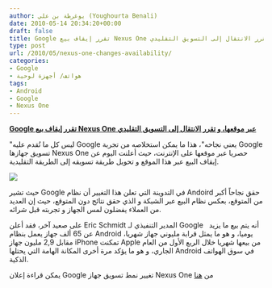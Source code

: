 ```yaml
---
author: يوغرطة بن علي (Youghourta Benali)
date: 2010-05-14 20:34:20+00:00
draft: false
title: Google تقرر إيقاف بيع Nexus One عبر موقعها، و تقرر الانتقال إلى التسويق التقليدي
type: post
url: /2010/05/nexus-one-changes-availability/
categories:
- Google
- هواتف/ أجهزة لوحية
tags:
- Android
- Google
- Nexus One
---
```


[**Google تقرر إيقاف بيع Nexus One عبر موقعها، و تقرر الانتقال إلى التسويق التقليدي**](https://www.it-scoop.com/2010/05/nexus-one-changes-availability/)


"ليس كل ما تُقدم عليه Google يعني نجاحه"، هذا ما يمكن استخلاصه من تجربة Google تسويق جهازها Nexus One حصريا عبر موقعها على الإنترنت، حيث أعلنت اليوم عن إيقاف البيع عبر هذا الموقع و تحويل طريقة تسويقه إلى الطريقة التقليدية.

[![](https://www.it-scoop.com/wp-content/uploads/2010/01/Nexus_One2_270x491.jpg)
](https://www.it-scoop.com/2010/05/nexus-one-changes-availability/)

حيث تشير Google في التدوينة التي تعلن هذا التغيير أن نظام Andoird حقق نجاحاً أكبر من المتوقع، بعكس نظام البيع عبر الشبكة و الذي حقق نتائج دون المتوقع، حيث إن العديد من العملاء يفضلون لمس الجهاز و تجربته قبل شرائه.

على صعيد آخر، فقد أعلن Eric Schmidt المدير التنفيذي لـ Google   أنه يتم بيع ما يزيد عن 65 ألف جهاز يعمل بنظام Android يوميا، و هو ما يمثل قرابة مليوني جهاز شهريا، مقابل 2,9 مليون جهاز iPhone تمكنت Apple من بيعها شهريا خلال الربع الأول من العام الجاري، و هو ما يؤكد مرة أخرى المكانة الهامة التي يحتلها Android في سوق الهواتف الذكية.

يمكن قراءة إعلان Google تغيير نمط تسويق جهاز Nexus One من [هنا](http://googleblog.blogspot.com/2010/05/nexus-one-changes-in-availability.html)
